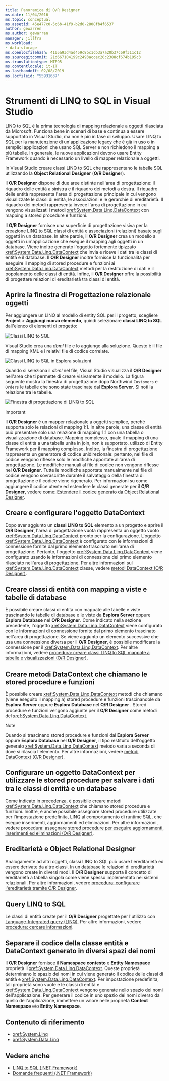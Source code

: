 ```yaml
---
title: Panoramica di O/R Designer
ms.date: 11/04/2016
ms.topic: conceptual
ms.assetid: 45e477c0-5c6b-41f9-b2d0-2808fb4f6537
author: gewarren
ms.author: gewarren
manager: jillfra
ms.workload:
- data-storage
ms.openlocfilehash: 4105a93d4ad459c8bc1cb3a7a20b37c69f311c12
ms.sourcegitcommit: 21d667104199c2493accec20c2388cf674b195c3
ms.translationtype: MTE95
ms.contentlocale: it-IT
ms.lasthandoff: 02/08/2019
ms.locfileid: "55931637"
---
```

# <a name="linq-to-sql-tools-in-visual-studio"></a>Strumenti di LINQ to SQL in Visual Studio

LINQ to SQL è la prima tecnologia di mapping relazionale a oggetti rilasciata da Microsoft. Funziona bene in scenari di base e continua a essere supportato in Visual Studio, ma non è più in fase di sviluppo. Usare LINQ to SQL per la manutenzione di un'applicazione legacy che è già in uso o in semplici applicazioni che usano SQL Server e non richiedono il mapping a più tabelle. In generale, le nuove applicazioni devono usare Entity Framework quando è necessario un livello di mapper relazionale a oggetti.

In Visual Studio creare classi LINQ to SQL che rappresentano le tabelle SQL utilizzando la **Object Relational Designer** (**O/R Designer**).

Il **O/R Designer** dispone di due aree distinte nell'area di progettazione: il riquadro delle entità a sinistra e il riquadro dei metodi a destra. Il riquadro delle entità rappresenta l'area di progettazione principale in cui vengono visualizzate le classi di entità, le associazioni e le gerarchie di ereditarietà. Il riquadro dei metodi rappresenta invece l'area di progettazione in cui vengono visualizzati i metodi <xref:System.Data.Linq.DataContext> con mapping a stored procedure e funzioni.

Il **O/R Designer** fornisce una superficie di progettazione visiva per la creazione [LINQ to SQL](/dotnet/framework/data/adonet/sql/linq/index) classi di entità e associazioni (relazioni) basate sugli oggetti in un database. In altre parole, il **O/R Designer** crea un modello a oggetti in un'applicazione che esegue il mapping agli oggetti in un database. Viene inoltre generato l'oggetto fortemente tipizzato <xref:System.Data.Linq.DataContext> che invia e riceve i dati tra le classi di entità e il database. Il **O/R Designer** inoltre fornisce la funzionalità per eseguire il mapping di stored procedure e funzioni ai <xref:System.Data.Linq.DataContext> metodi per la restituzione di dati e il popolamento delle classi di entità. Infine, il **O/R Designer** offre la possibilità di progettare relazioni di ereditarietà tra classi di entità.

## <a name="open-the-or-designer"></a>Aprire la finestra di Progettazione relazionale oggetti

Per aggiungere un LINQ al modello di entity SQL per il progetto, scegliere **Project** > **Aggiungi nuovo elemento**, quindi selezionare **classi LINQ to SQL** dall'elenco di elementi di progetto:

![Classi LINQ to SQL](../data-tools/media/raddata-linq-to-sql-classes.png)

Visual Studio crea una *dbml* file e lo aggiunge alla soluzione. Questo è il file di mapping XML e i relativi file di codice correlate.

![Classi LINQ to SQL in Esplora soluzioni](../data-tools/media/raddata-linq-to-sql-classes-in-solution-explorer.png)

Quando si seleziona il *dbml* nel file, Visual Studio visualizza il **O/R Designer** nell'area che ti permette di creare visivamente il modello. La figura seguente mostra la finestra di progettazione dopo Northwind `Customers` e `Orders` le tabelle che sono state trascinate dal **Esplora Server**. Si noti la relazione tra le tabelle.

![Finestra di progettazione di LINQ to SQL](../data-tools/media/raddata-linq-to-sql-designer.png)

> [!IMPORTANT]
> Il **O/R Designer** è un mapper relazionale a oggetti semplice, perché supporta solo le relazioni di mapping 1:1. In altre parole, una classe di entità può presentare solo una relazione di mapping 1:1 con una tabella o visualizzazione di database. Mapping complesso, quale il mapping di una classe di entità a una tabella unita in join, non è supportato. utilizzo di Entity Framework per il mapping complesso. Inoltre, la finestra di progettazione rappresenta un generatore di codice unidirezionale: pertanto, nel file di codice vengono riflesse solo le modifiche apportate all'area di progettazione. Le modifiche manuali al file di codice non vengono riflesse nel **O/R Designer**. Tutte le modifiche apportate manualmente nel file di codice vengono sovrascritte durante il salvataggio della finestra di progettazione e il codice viene rigenerato. Per informazioni su come aggiungere il codice utente ed estendere le classi generate per il **O/R Designer**, vedere [come: Estendere il codice generato da Object Relational Designer](../data-tools/how-to-extend-code-generated-by-the-o-r-designer.md).

## <a name="create-and-configure-the-datacontext"></a>Creare e configurare l'oggetto DataContext

Dopo aver aggiunto un **classi LINQ to SQL** elemento a un progetto e aprire il **O/R Designer**, l'area di progettazione vuota rappresenta un oggetto vuoto <xref:System.Data.Linq.DataContext> pronto per la configurazione. L'oggetto <xref:System.Data.Linq.DataContext> è configurato con le informazioni di connessione fornite dal primo elemento trascinato nell'area di progettazione. Pertanto, l'oggetto <xref:System.Data.Linq.DataContext> viene configurato usando le informazioni di connessione del primo elemento rilasciato nell'area di progettazione. Per altre informazioni sul <xref:System.Data.Linq.DataContext> classe, vedere [metodi DataContext (O/R Designer)](../data-tools/datacontext-methods-o-r-designer.md).

## <a name="create-entity-classes-that-map-to-database-tables-and-views"></a>Creare classi di entità con mapping a viste e tabelle di database

È possibile creare classi di entità con mappate alle tabelle e viste trascinando le tabelle di database e le viste da **Esplora Server** oppure **Esplora Database** nel **O/R Designer**. Come indicato nella sezione precedente, l'oggetto <xref:System.Data.Linq.DataContext> viene configurato con le informazioni di connessione fornite dal primo elemento trascinato nell'area di progettazione. Se viene aggiunto un elemento successive che usa una connessione diversa per il **O/R Designer**, è possibile modificare la connessione per il <xref:System.Data.Linq.DataContext>. Per altre informazioni, vedere [procedura: creare classi LINQ to SQL mappate a tabelle e visualizzazioni (O/R Designer)](../data-tools/how-to-create-linq-to-sql-classes-mapped-to-tables-and-views-o-r-designer.md).

## <a name="create-datacontext-methods-that-call-stored-procedures-and-functions"></a>Creare metodi DataContext che chiamano le stored procedure e funzioni

È possibile creare <xref:System.Data.Linq.DataContext> metodi che chiamano (viene eseguito il mapping a) stored procedure e funzioni trascinandole da **Esplora Server** oppure **Esplora Database** nel **O/R Designer** . Stored procedure e funzioni vengono aggiunte per il **O/R Designer** come metodi del <xref:System.Data.Linq.DataContext>.

> [!NOTE]
> Quando si trascinano stored procedure e funzioni dal **Esplora Server** oppure **Esplora Database** nel **O/R Designer**, il tipo restituito dell'oggetto generato <xref:System.Data.Linq.DataContext> metodo varia a seconda di dove si rilascia l'elemento. Per altre informazioni, vedere [metodi DataContext (O/R Designer)](../data-tools/datacontext-methods-o-r-designer.md).

## <a name="configure-a-datacontext-to-use-stored-procedures-to-save-data-between-entity-classes-and-a-database"></a>Configurare un oggetto DataContext per utilizzare le stored procedure per salvare i dati tra le classi di entità e un database

Come indicato in precedenza, è possibile creare metodi <xref:System.Data.Linq.DataContext> che chiamano stored procedure e funzioni. Inoltre, è anche possibile assegnare stored procedure utilizzate per l'impostazione predefinita, LINQ al comportamento di runtime SQL, che esegue inserimenti, aggiornamenti ed eliminazioni. Per altre informazioni, vedere [procedura: assegnare stored procedure per eseguire aggiornamenti, inserimenti ed eliminazioni (O/R Designer)](../data-tools/how-to-assign-stored-procedures-to-perform-updates-inserts-and-deletes-o-r-designer.md).

## <a name="inheritance-and-the-or-designer"></a>Ereditarietà e Object Relational Designer

Analogamente ad altri oggetti, classi LINQ to SQL può usare l'ereditarietà ed essere derivate da altre classi. In un database le relazioni di ereditarietà vengono create in diversi modi. Il **O/R Designer** supporta il concetto di ereditarietà a tabella singola come viene spesso implementato nei sistemi relazionali. Per altre informazioni, vedere [procedura: configurare l'ereditarietà tramite O/R Designer](../data-tools/how-to-configure-inheritance-by-using-the-o-r-designer.md).

## <a name="linq-to-sql-queries"></a>Query LINQ to SQL

Le classi di entità create per il **O/R Designer** progettate per l'utilizzo con [Language-Integrated query (LINQ)](/dotnet/csharp/linq/). Per altre informazioni, vedere [procedura: cercare informazioni](/dotnet/framework/data/adonet/sql/linq/how-to-query-for-information).

## <a name="separate-the-generated-datacontext-and-entity-class-code-into-different-namespaces"></a>Separare il codice della classe entità e DataContext generato in diversi spazi dei nomi

Il **O/R Designer** fornisce il **Namespace contesto** e **Entity Namespace** proprietà il <xref:System.Data.Linq.DataContext>. Queste proprietà determinano lo spazio dei nomi in cui viene generato il codice delle classi di entità e <xref:System.Data.Linq.DataContext>. Per impostazione predefinita, tali proprietà sono vuote e le classi di entità e <xref:System.Data.Linq.DataContext> vengono generate nello spazio dei nomi dell'applicazione. Per generare il codice in uno spazio dei nomi diverso da quello dell'applicazione, immettere un valore nelle proprietà **Context Namespace** e/o **Entity Namespace**.

## <a name="reference-content"></a>Contenuto di riferimento

- <xref:System.Linq>
- <xref:System.Data.Linq>

## <a name="see-also"></a>Vedere anche

- [LINQ to SQL (.NET Framework)](/dotnet/framework/data/adonet/sql/linq/index)
- [Domande frequenti (.NET Framework)](/dotnet/framework/data/adonet/sql/linq/frequently-asked-questions)